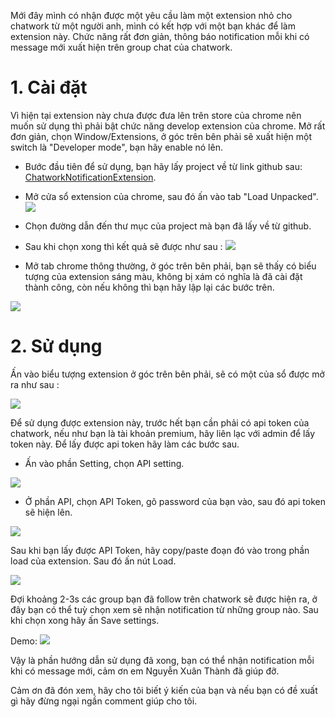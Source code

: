 Mới đây mình có nhận được một yêu cầu làm một extension nhỏ cho chatwork từ một người anh, mình có kết hợp với một bạn khác để làm extension này. Chức năng rất đơn giản, thông báo notification mỗi khi có message mới xuất hiện trên group chat của chatwork.

# 1. Cài đặt
Vì hiện tại extension này chưa được đưa lên trên store của chrome nên muốn sử dụng thì phải bật chức năng develop extension của chrome. Mở rất đơn giản, chọn Window/Extensions, ở góc trên bên phải sẽ xuất hiện một switch là "Developer mode", bạn hãy enable nó lên.

- Bước đầu tiên để sử dụng, bạn hãy lấy project về từ link github sau: [ChatworkNotificationExtension](https://github.com/oNguyenTheHien/ChatworkNotificationExtension).
- Mở cửa sổ extension của chrome, sau đó ấn vào tab "Load Unpacked". 
![](https://images.viblo.asia/6d7308df-2fcc-49fe-aaa1-726f5f125418.png)

- Chọn đường dẫn đến thư mục của project mà bạn đã lấy về từ github.
- Sau khi chọn xong thì kết quả sẽ được như sau : 
![](https://images.viblo.asia/d5a979d5-3ed7-4d29-afe0-c9bb34d52ac8.png)
- Mở tab chrome thông thường, ở góc trên bên phải, bạn sẽ thấy có biểu tượng của extension sáng màu, không bị xám có nghĩa là đã cài đặt thành công, còn nếu không thì bạn hãy lập lại các bước trên.

![](https://images.viblo.asia/225da2d9-0236-46af-ad29-4a39e46fa1f7.png)

# 2. Sử dụng
Ấn vào biểu tượng extension ở góc trên bên phải, sẽ có một của sổ được mở ra như sau : 

![](https://images.viblo.asia/36baf6cf-3f5a-4cc3-8062-356ce276f194.png)

Để sử dụng được extension này, trước hết bạn cần phải có api token của chatwork, nếu như bạn là tài khoản premium, hãy liên lạc với admin để lấy token này. Để lấy được api token hãy làm các bước sau.

- Ấn vào phần Setting, chọn API setting.

![](https://images.viblo.asia/66021157-59b1-4e4e-88f0-24f04ee87749.png)

- Ở phần API, chọn API Token, gõ password của bạn vào, sau đó api token sẽ hiện lên.

![](https://images.viblo.asia/3eead909-2b14-4910-b5b6-3d8755afa8f8.png)

Sau khi bạn lấy được API Token, hãy copy/paste đoạn đó vào trong phần load của extension. Sau đó ấn nút Load.

![](https://images.viblo.asia/7fc058a2-ecbd-4a71-856c-0251d985b9b3.png)

Đợi khoảng 2-3s các group bạn đã follow trên chatwork sẽ được hiện ra, ở đây bạn có thể tuỳ chọn xem sẽ nhận notification từ những group nào. Sau khi chọn xong hãy ấn Save settings.

Demo: 
![](https://imgur.com/u1DFzpq.png)

Vậy là phần hướng dẫn sử dụng đã xong, bạn có thể nhận notification mỗi khi có message mới, cảm ơn em Nguyễn Xuân Thành đã giúp đỡ. 

Cảm ơn đã đón xem, hãy cho tôi biết ý kiến của bạn và nếu bạn có đề xuất gì hãy đừng ngại ngần comment giúp cho tôi.